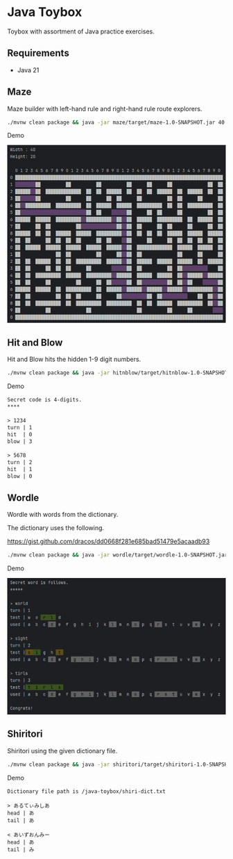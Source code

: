 Java Toybox
================================================================================

Toybox with assortment of Java practice exercises.


Requirements
--------------------------------------------------------------------------------

- Java 21


Maze
--------------------------------------------------------------------------------

Maze builder with left-hand rule and right-hand rule route explorers.

```bash
./mvnw clean package && java -jar maze/target/maze-1.0-SNAPSHOT.jar 40 20
```

Demo

![demo_maze](demo_maze.gif)


Hit and Blow
--------------------------------------------------------------------------------

Hit and Blow hits the hidden 1-9 digit numbers.

```bash
./mvnw clean package && java -jar hitnblow/target/hitnblow-1.0-SNAPSHOT.jar 4
```

Demo

```
Secret code is 4-digits.
****

> 1234
turn | 1
hit  | 0
blow | 3

> 5678
turn | 2
hit  | 1
blow | 0

```


Wordle
--------------------------------------------------------------------------------

Wordle with words from the dictionary.

The dictionary uses the following.

https://gist.github.com/dracos/dd0668f281e685bad51479e5acaadb93

```bash
./mvnw clean package && java -jar wordle/target/wordle-1.0-SNAPSHOT.jar
```

Demo

![demo_wordle](demo_wordle.gif)


Shiritori
--------------------------------------------------------------------------------

Shiritori using the given dictionary file.

```bash
./mvnw clean package && java -jar shiritori/target/shiritori-1.0-SNAPSHOT.jar
```

Demo

```
Dictionary file path is /java-toybox/shiri-dict.txt

> あるてぃみしあ
head | あ
tail | あ

< あいずおんみー
head | あ
tail | み
```
